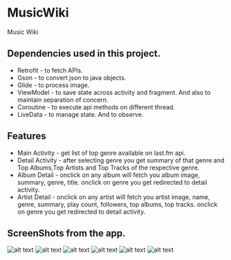 # MusicWiki
Music Wiki
## Dependencies used in this project.
* Retrofit - to fetch APIs.
* Gson - to convert json to java objects.
* Glide - to process image.
* ViewModel - to save state across activity and fragment. And also to maintain separation of concern.
* Coroutine - to execute api methods on different thread.
* LiveData - to manage state. And to observe.

## Features
* Main Activity - get list of top genre available on last.fm api.
* Detail Activity - after selecting genre you get summary of that genre and Top Albums,Top Artists and Top Tracks of the respective genre.
* Album Detail - onclick on any album will fetch you album image, summary, genre, title. onclick on genre you get redirected to detail activity.
* Artist Detail - onclick on any artist will fetch you artist image, name, genre, summary, play count, followers, top albums, top tracks. onclick on genre you get redirected to detail activity. 

## ScreenShots from the app.
![alt text](https://github.com/Maverick-01/MusicWiki/blob/master/WhatsApp%20Image%202023-01-21%20at%202.48.02%20PM%20(1).jpeg)
![alt text](https://github.com/Maverick-01/MusicWiki/blob/master/WhatsApp%20Image%202023-01-21%20at%202.48.02%20PM.jpeg)
![alt text](https://github.com/Maverick-01/MusicWiki/blob/master/WhatsApp%20Image%202023-01-21%20at%202.48.01%20PM%20(2).jpeg)
![alt text](https://github.com/Maverick-01/MusicWiki/blob/master/WhatsApp%20Image%202023-01-21%20at%203.09.07%20PM%20(1).jpeg)
![alt text](https://github.com/Maverick-01/MusicWiki/blob/master/WhatsApp%20Image%202023-01-21%20at%203.09.07%20PM.jpeg)
![alt text](https://github.com/Maverick-01/MusicWiki/blob/master/WhatsApp%20Image%202023-01-21%20at%202.48.01%20PM.jpeg)
